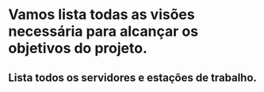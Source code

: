 # Vamos lista todas as visões necessária para alcançar os objetivos do projeto.

## Lista todos os servidores e estações de trabalho.
